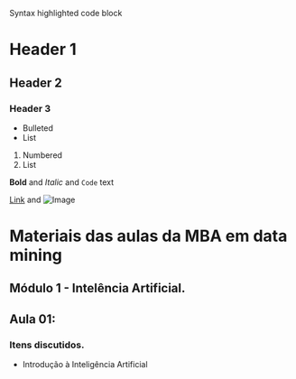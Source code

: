 Syntax highlighted code block

# Header 1
## Header 2
### Header 3

- Bulleted
- List

1. Numbered
2. List

**Bold** and _Italic_ and `Code` text

[Link](url) and ![Image](src)


# Materiais das aulas da MBA em data mining 
## Módulo 1 - Intelência Artificial.
## Aula 01:
### Itens discutidos.
- Introdução à Inteligência Artificial
